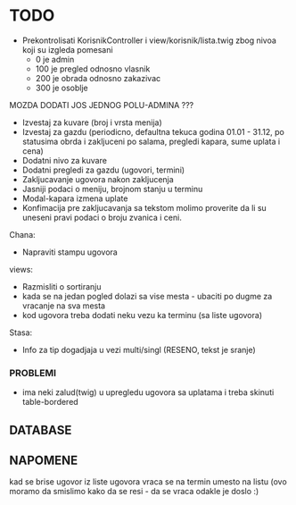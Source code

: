 # TODO

- Prekontrolisati KorisnikController i view/korisnik/lista.twig zbog nivoa koji su izgleda pomesani
	- 0 je admin
	- 100 je pregled odnosno vlasnik
	- 200 je obrada odnosno zakazivac
	- 300 je osoblje

MOZDA DODATI JOS JEDNOG POLU-ADMINA ???


- Izvestaj za kuvare (broj i vrsta menija)
- Izvestaj za gazdu (periodicno, defaultna tekuca godina 01.01 - 31.12, po statusima obrda i zakljuceni po salama, pregledi kapara, sume uplata i cena)
- Dodatni nivo za kuvare
- Dodatni pregledi za gazdu (ugovori, termini)
- Zakljucavanje ugovora nakon zakljucenja
- Jasniji podaci o meniju, brojnom stanju u terminu
- Modal-kapara izmena uplate
- Konfimacija pre zakljucavanja sa tekstom molimo proverite da li su uneseni pravi podaci o broju zvanica
i ceni.

Chana:

- Napraviti stampu ugovora

views:

- Razmisliti o sortiranju
- kada se na jedan pogled dolazi sa vise mesta - ubaciti po dugme za vracanje na sva mesta
- kod ugovora treba dodati neku vezu ka terminu (sa liste ugovora)

Stasa:

- Info za tip dogadjaja u vezi multi/singl (RESENO, tekst je sranje)

### PROBLEMI

- ima neki zalud(twig) u upregledu ugovora sa uplatama i treba skinuti table-bordered

## DATABASE

## NAPOMENE

kad se brise ugovor iz liste ugovora vraca se na termin umesto na listu (ovo moramo da smislimo kako da se resi - da se vraca odakle je doslo :)
